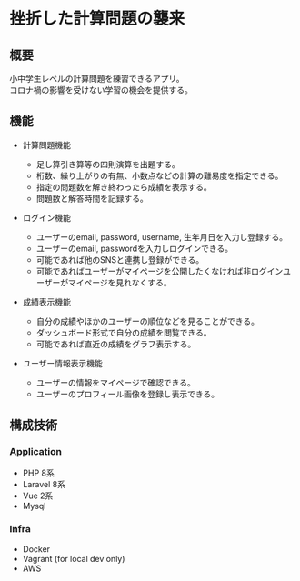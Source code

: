# 挫折した計算問題の襲来

## 概要

小中学生レベルの計算問題を練習できるアプリ。  
コロナ禍の影響を受けない学習の機会を提供する。

## 機能

- 計算問題機能
    - 足し算引き算等の四則演算を出題する。
    - 桁数、繰り上がりの有無、小数点などの計算の難易度を指定できる。
    - 指定の問題数を解き終わったら成績を表示する。
    - 問題数と解答時間を記録する。


- ログイン機能
    - ユーザーのemail, password, username, 生年月日を入力し登録する。
    - ユーザーのemail, passwordを入力しログインできる。
    - 可能であれば他のSNSと連携し登録ができる。
    - 可能であればユーザーがマイページを公開したくなければ非ログインユーザーがマイページを見れなくする。


- 成績表示機能
    - 自分の成績やほかのユーザーの順位などを見ることができる。
    - ダッシュボード形式で自分の成績を閲覧できる。
    - 可能であれば直近の成績をグラフ表示する。


- ユーザー情報表示機能
    - ユーザーの情報をマイページで確認できる。
    - ユーザーのプロフィール画像を登録し表示できる。

## 構成技術

### Application

- PHP 8系
- Laravel 8系
- Vue 2系
- Mysql

### Infra

- Docker
- Vagrant (for local dev only)
- AWS